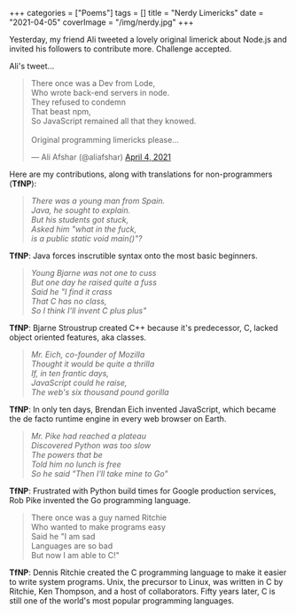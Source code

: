 +++
categories = ["Poems"]
tags = []
title = "Nerdy Limericks"
date = "2021-04-05"
coverImage = "/img/nerdy.jpg"
+++

Yesterday, my friend Ali tweeted a lovely original limerick about Node.js and invited his followers to contribute more. Challenge accepted. 

<!--more-->

Ali's tweet...
<blockquote class="twitter-tweet"><p lang="en" dir="ltr">There once was a Dev from Lode,<br>Who wrote back-end servers in node.<br>They refused to condemn<br>That beast npm,<br>So JavaScript remained all that they knowed.<br><br>Original programming limericks please...</p>&mdash; Ali Afshar (@aliafshar) <a href="https://twitter.com/aliafshar/status/1378635298779844610?ref_src=twsrc%5Etfw">April 4, 2021</a></blockquote> <script async src="https://platform.twitter.com/widgets.js" charset="utf-8"></script>

Here are my contributions, along with translations for non-programmers (**TfNP**):

> *There was a young man from Spain.  
> Java, he sought to explain.  
> But his students got stuck,  
> Asked him "what in the fuck,  
> is a  public static void main()"?*

**TfNP**: Java forces inscrutible syntax onto the most basic beginners. 

> *Young Bjarne was not one to cuss  
> But one day he raised quite a fuss  
> Said he "I find it crass  
> That C has no class,  
> So I think I'll invent C plus plus"*  

**TfNP**: Bjarne Stroustrup created C++ because it's predecessor, C, lacked object oriented features, aka classes.

> *Mr. Eich, co-founder of Mozilla  
> Thought it would be quite a thrilla  
> If, in ten frantic days,  
> JavaScript could he raise,  
> The web's six thousand pound gorilla*

**TfNP**: In only ten days, Brendan Eich invented JavaScript, which became the de facto runtime engine in every web browser on Earth.

> *Mr. Pike had reached a plateau  
> Discovered Python was too slow  
> The powers that be  
> Told him no lunch is free  
> So he said "Then I'll take mine to Go"*

**TfNP**: Frustrated with Python build times for Google production services, Rob Pike invented the Go programming language.

> There once was a guy named Ritchie  
> Who wanted to make programs easy  
> Said he "I am sad  
> Languages are so bad  
> But now I am able to C!"

**TfNP**: Dennis Ritchie created the C programming language to make it easier to write system programs. Unix, the precursor to Linux, was written in C by Ritchie, Ken Thompson, and a host of collaborators. Fifty years later, C is still one of the world's most popular programming languages.

